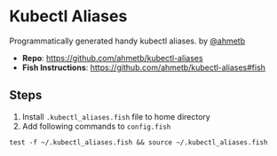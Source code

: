 # Kubectl Aliases

Programmatically generated handy kubectl aliases. 
by [@ahmetb](https://github.com/ahmetb)

- **Repo**: https://github.com/ahmetb/kubectl-aliases
- **Fish Instructions**: https://github.com/ahmetb/kubectl-aliases#fish

## Steps

1. Install `.kubectl_aliases.fish` file to home directory
2. Add following commands to `config.fish`

```fish
test -f ~/.kubectl_aliases.fish && source ~/.kubectl_aliases.fish
```


